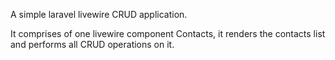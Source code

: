A simple laravel livewire CRUD application.

It comprises of one livewire component Contacts, 
it renders the contacts list and performs all CRUD operations on it.
